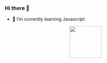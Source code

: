 ### Hi there 👋
- 🌱 I’m currently learning Javascript
<div id="header" align="center">
  <img src="[https://media.giphy.com/media/M9gbBd9nbDrOTu1Mqx/giphy.gif](https://media0.giphy.com/media/SvFocn0wNMx0iv2rYz/giphy.gif?cid=ecf05e47m5ixv3z4s5yx5z4sat5fkjgwao4uf3kmt7ypuv97&ep=v1_gifs_search&rid=giphy.gif&ct=g)https://media0.giphy.com/media/SvFocn0wNMx0iv2rYz/giphy.gif?cid=ecf05e47m5ixv3z4s5yx5z4sat5fkjgwao4uf3kmt7ypuv97&ep=v1_gifs_search&rid=giphy.gif&ct=g" width="100"/>
</div>
